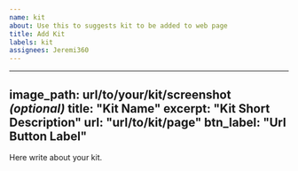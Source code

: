 ```yaml
---
name: kit
about: Use this to suggests kit to be added to web page
title: Add Kit
labels: kit
assignees: Jeremi360
---
```


<!-- yaml tags -->
---
image_path: url/to/your/kit/screenshot  *(optional)*
title: "Kit Name"
excerpt: "Kit Short Description"
url: "url/to/kit/page"
btn_label: "Url Button Label"
---

Here write about your kit.